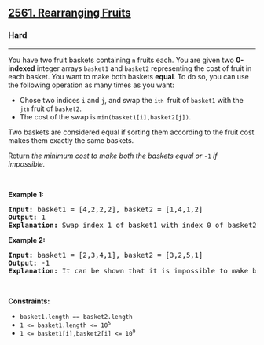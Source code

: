 <h2><a href="https://leetcode.com/problems/rearranging-fruits/description/?envType=daily-question&envId=2025-08-02">2561. Rearranging Fruits</a></h2><h3>Hard</h3><hr><p>You have two fruit baskets containing <code>n</code> fruits each. You are given two <strong>0-indexed</strong> integer arrays <code>basket1</code> and <code>basket2</code> representing the cost of fruit in each basket. You want to make both baskets <strong>equal</strong>. To do so, you can use the following operation as many times as you want:</p>

<ul>
	<li>Chose two indices <code>i</code> and <code>j</code>, and swap the <code>i<font size="1">th</font>&nbsp;</code>fruit of <code>basket1</code> with the <code>j<font size="1">th</font></code>&nbsp;fruit of <code>basket2</code>.</li>
	<li>The cost of the swap is <code>min(basket1[i],basket2[j])</code>.</li>
</ul>

<p>Two baskets are considered equal if sorting them according to the fruit cost makes them exactly the same baskets.</p>

<p>Return <em>the minimum cost to make both the baskets equal or </em><code>-1</code><em> if impossible.</em></p>

<p>&nbsp;</p>
<p><strong class="example">Example 1:</strong></p>

<pre>
<strong>Input:</strong> basket1 = [4,2,2,2], basket2 = [1,4,1,2]
<strong>Output:</strong> 1
<strong>Explanation:</strong> Swap index 1 of basket1 with index 0 of basket2, which has cost 1. Now basket1 = [4,1,2,2] and basket2 = [2,4,1,2]. Rearranging both the arrays makes them equal.
</pre>

<p><strong class="example">Example 2:</strong></p>

<pre>
<strong>Input:</strong> basket1 = [2,3,4,1], basket2 = [3,2,5,1]
<strong>Output:</strong> -1
<strong>Explanation:</strong> It can be shown that it is impossible to make both the baskets equal.
</pre>

<p>&nbsp;</p>
<p><strong>Constraints:</strong></p>

<ul>
	<li><code>basket1.length == basket2.length</code></li>
	<li><code>1 &lt;= basket1.length &lt;= 10<sup>5</sup></code></li>
	<li><code>1 &lt;= basket1[i],basket2[i]&nbsp;&lt;= 10<sup>9</sup></code></li>
</ul>
